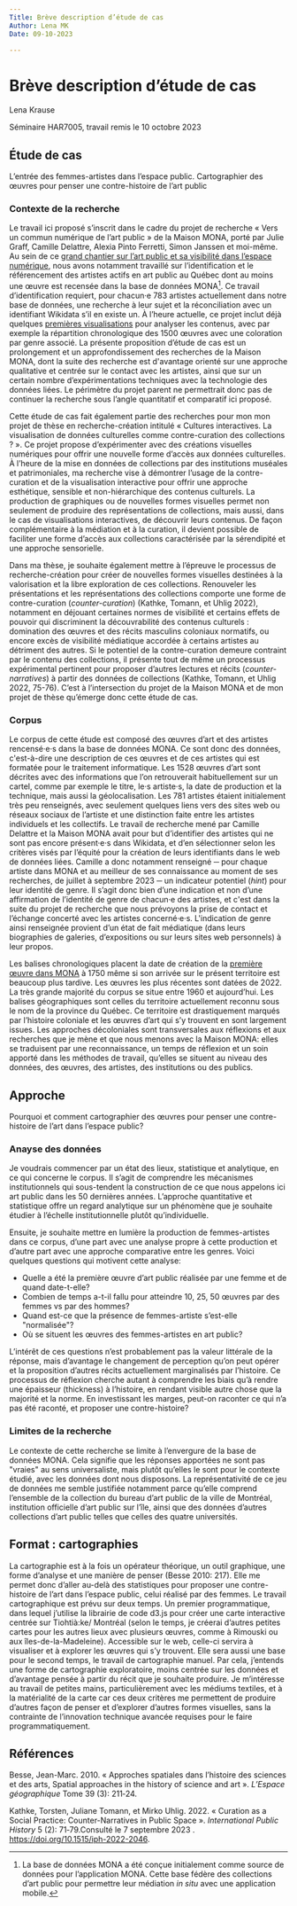 ```yaml
---
Title: Brève description d’étude de cas
Author: Lena MK
Date: 09-10-2023

---
```


# Brève description d’étude de cas

Lena Krause

Séminaire HAR7005, travail remis le 10 octobre 2023

## Étude de cas

L’entrée des femmes-artistes dans l’espace public. 
Cartographier des œuvres pour penser une contre-histoire de l’art public

### Contexte de la recherche

Le travail ici proposé s’inscrit dans le cadre du projet de recherche « Vers un commun numérique de l’art public » de la Maison MONA, porté par Julie Graff, Camille Delattre, Alexia Pinto Ferretti, Simon Janssen et moi-même. Au sein de ce [grand chantier sur l’art public et sa visibilité dans l’espace numérique](https://www.wikidata.org/wiki/Wikidata:WikiProject_Maison_MONA_/_Vers_un_commun_num%C3%A9rique_de_l%27art_public), nous avons notamment travaillé sur l’identification et le référencement des artistes actifs en art public au Québec dont au moins une œuvre est recensée dans la base de données MONA[^1]. Ce travail d’identification requiert, pour chacun·e 783 artistes actuellement dans notre base de données, une recherche à leur sujet et la réconciliation avec un identifiant Wikidata s’il en existe un. À l’heure actuelle, ce projet inclut déjà quelques [premières visualisations](https://observablehq.com/@maison-mona/analyse-resultats-reconciliation-wikidata) pour analyser les contenus, avec par exemple la répartition chronologique des 1500 œuvres avec une coloration par genre associé. La présente proposition d’étude de cas est un prolongement et un approfondissement des recherches de la Maison MONA, dont la suite des recherche est d'avantage  orienté sur une approche qualitative et centrée sur le contact avec les artistes, ainsi que sur un certain nombre d’expérimentations techniques avec la technologie des données liées. Le périmètre du projet parent ne permettrait donc pas de continuer la recherche sous l’angle quantitatif et comparatif ici proposé. 

Cette étude de cas fait également partie des recherches pour mon mon projet de thèse en recherche-création intitulé « Cultures interactives. La visualisation de données culturelles comme contre-curation des collections ? ». Ce projet propose d’expérimenter avec des créations visuelles numériques pour offrir une nouvelle forme d’accès aux données culturelles. À l’heure de la mise en données de collections par des institutions muséales et patrimoniales, ma recherche vise à démontrer l’usage de la contre-curation et de la visualisation interactive pour offrir une approche esthétique, sensible et non-hiérarchique des contenus culturels. La production de graphiques ou de nouvelles formes visuelles permet non seulement de produire des représentations de collections, mais aussi, dans le cas de visualisations interactives, de découvrir leurs contenus. De façon complémentaire à la médiation et à la curation, il devient possible de faciliter une forme d’accès aux collections caractérisée par la sérendipité et une approche sensorielle. 

Dans ma thèse, je souhaite également mettre à l’épreuve le processus de recherche-création pour créer de nouvelles formes visuelles destinées à la valorisation et la libre exploration de ces collections. Renouveler les présentations et les représentations des collections comporte une forme de contre-curation (*counter-curation*) (Kathke, Tomann, et Uhlig 2022), notamment en déjouant certaines normes de visibilité et certains effets de pouvoir qui discriminent la découvrabilité des contenus culturels : domination des œuvres et des récits masculins coloniaux normatifs, ou encore excès de visibilité médiatique accordée à certains artistes au détriment des autres. Si le potentiel de la contre-curation demeure contraint par le contenu des collections, il présente tout de même un processus expérimental pertinent pour proposer d’autres lectures et récits (*counter-narratives*) à partir des données de collections (Kathke, Tomann, et Uhlig 2022, 75-76). C’est à l’intersection du projet de la Maison MONA et de mon projet de thèse qu’émerge donc cette étude de cas.

[^1]: La base de données MONA a été conçue initialement comme source de données pour l’application MONA. Cette base fédère des collections d’art public pour permettre leur médiation *in situ* avec une application mobile.

### Corpus

Le corpus de cette étude est composé des œuvres d’art et des artistes rencensé·e·s dans la base de données MONA. Ce sont donc des données, c'est-à-dire une description de ces œuvres et de ces artistes qui est formatée pour le traitement informatique. Les 1528 œuvres d’art sont décrites avec des informations que l’on retrouverait habituellement sur un cartel, comme par exemple le titre, le·s artiste·s, la date de production et la technique, mais aussi la géolocalisation. Les 781 artistes étaient initialement très peu renseignés, avec seulement quelques liens vers des sites web ou réseaux sociaux de l’artiste et une distinction faite entre les artistes individuels et les collectifs. Le travail de recherche mené par Camille Delattre et la Maison MONA avait pour but d’identifier des artistes qui ne sont pas encore présent·e·s dans Wikidata, et d’en sélectionner selon les critères visés par l’équité pour la création de leurs identifiants dans le web de données liées. Camille a donc notamment renseigné  ─ pour chaque artiste dans MONA et au meilleur de ses connaissance au moment de ses recherches, de juillet à septembre 2023 ─ un indicateur potentiel (*hint*) pour leur identité de genre. Il s’agit donc bien d’une indication et non d’une affirmation de l’identité de genre de chacun·e des artistes, et c'est dans la suite du projet de recherche que nous prévoyons la prise de contact et l’échange concerté avec les artistes concerné·e·s. L'indication de genre ainsi renseignée provient d’un état de fait médiatique (dans leurs biographies de galeries, d’expositions ou sur leurs sites web personnels) à leur propos.

Les balises chronologiques placent la date de création de la [première œuvre dans MONA](https://artpublicmontreal.ca/oeuvre/statue-damphitrite-epouse-de-poseidon/) à 1750 même si son arrivée sur le présent territoire est beaucoup plus tardive. Les œuvres les plus récentes sont datées de 2022. La très grande majorité du corpus se situe entre 1960 et aujourd’hui. Les balises géographiques sont celles du territoire actuellement reconnu sous le nom de la province du Québec. Ce territoire est drastiquement marqués par l’histoire coloniale et les œuvres d’art qui s’y trouvent en sont largement issues. Les approches décoloniales sont transversales aux réflexions et aux recherches que je mène et que nous menons avec la Maison MONA: elles se traduisent par une reconnaissance, un temps de réflexion et un soin apporté dans les méthodes de travail, qu’elles se situent au niveau des données, des œuvres, des artistes, des institutions ou des publics. 

## Approche 

Pourquoi et comment cartographier des œuvres pour penser une contre-histoire de l’art dans l’espace public?

### Anayse des données

Je voudrais commencer par un état des lieux, statistique et analytique, en ce qui concerne le corpus. Il s’agit de comprendre les mécanismes institutionnels qui sous-tendent la construction de ce que nous appelons ici art public dans les 50 dernières années. L’approche quantitative et statistique offre un regard analytique sur un phénomène que je souhaite étudier à l’échelle institutionnelle plutôt qu’individuelle.

Ensuite, je souhaite mettre en lumière la production de femmes-artistes dans ce corpus, d’une part avec une analyse propre à cette production et d’autre part avec une approche comparative entre les genres. Voici quelques questions qui motivent cette analyse: 

- Quelle a été la première œuvre d’art public réalisée par une femme et de quand date-t-elle? 
- Combien de temps a-t-il fallu pour atteindre 10, 25, 50 œuvres par des femmes vs par des hommes?
- Quand est-ce que la présence de femmes-artiste s’est-elle "normalisée"?
- Où se situent les œuvres des femmes-artistes en art public? 

L’intérêt de ces questions n’est probablement pas la valeur littérale de la réponse, mais d’avantage le changement de perception qu’on peut opérer et la proposition d’autres récits actuellement marginalisés par l’histoire. Ce processus de réflexion cherche autant à comprendre les biais qu’à rendre une épaisseur (thickness) à l’histoire, en rendant visible autre chose que la majorité et la norme. En investissant les marges, peut-on raconter ce qui n’a pas été raconté, et proposer une contre-histoire?

### Limites de la recherche

Le contexte de cette recherche se limite à l’envergure de la base de données MONA. Cela signifie que les réponses apportées ne sont pas "vraies" au sens universaliste, mais plutôt qu’elles le sont pour le contexte étudié, avec les données dont nous disposons. La représentativité de ce jeu de données me semble justifiée notamment parce qu’elle comprend l’ensemble de la collection du bureau d’art public de la ville de Montréal, institution officielle d’art public sur l’île, ainsi que des données d’autres collections d’art public telles que celles des quatre universités.

## Format : cartographies

La cartographie est à la fois un opérateur théorique, un outil graphique, une forme d’analyse et une manière de penser (Besse 2010:  217). Elle me permet donc d’aller au-delà des statistiques pour proposer une contre-histoire de l’art dans l’espace public, celui réalisé par des femmes. Le travail cartographique est prévu sur deux temps. Un premier programmatique, dans lequel j’utilise la librairie de code d3.js pour créer une carte interactive centrée sur Tiohtià:ke/ Montréal (selon le temps, je créerai d’autres petites cartes pour les autres lieux avec plusieurs œuvres, comme à Rimouski ou aux îles-de-la-Madeleine). Accessible sur le web, celle-ci servira à visualiser et à explorer les œuvres qui s’y trouvent. Elle sera aussi une base pour le second temps, le travail de cartographie manuel. Par cela, j’entends une forme de cartographie exploratoire, moins centrée sur les données et d’avantage pensée à partir du récit que je souhaite produire. Je m’intéresse au travail de petites mains, particulièrement avec les médiums textiles, et à la matérialité de la carte car ces deux critères me permettent de produire d’autres façon de penser et d’explorer d’autres formes visuelles, sans la contrainte de l’innovation technique avancée requises pour le faire programmatiquement. 

## Références

Besse, Jean-Marc. 2010. « Approches spatiales dans l’histoire des sciences et des arts, Spatial approaches in the history of science and art ». *L’Espace géographique* Tome 39 (3): 211‑24.

Kathke, Torsten, Juliane Tomann, et Mirko Uhlig. 2022. « Curation as a Social Practice: Counter-Narratives in Public Space ». *International Public History* 5 (2): 71‑79.Consulté le 7 septembre 2023 . https://doi.org/10.1515/iph-2022-2046.